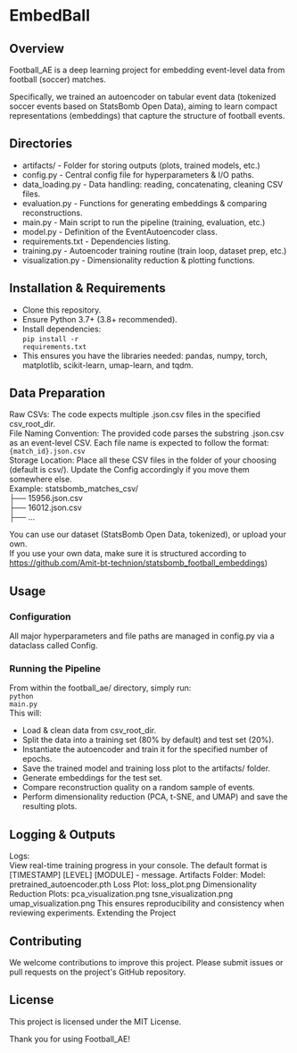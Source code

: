 # EmbedBall
## Overview
Football_AE is a deep learning project for embedding event-level data from football (soccer) matches. 

Specifically, we trained an autoencoder on tabular event data (tokenized soccer events based on StatsBomb Open Data), aiming to learn compact representations (embeddings) that capture the structure of football events.

## Directories

* artifacts/ - Folder for storing outputs (plots, trained models, etc.) <br>
* config.py - Central config file for hyperparameters & I/O paths.<br>
* data_loading.py - Data handling: reading, concatenating, cleaning CSV files.<br>
* evaluation.py - Functions for generating embeddings & comparing reconstructions.<br>
* main.py - Main script to run the pipeline (training, evaluation, etc.)<br>
* model.py - Definition of the EventAutoencoder class.<br>
* requirements.txt - Dependencies listing.<br>
* training.py - Autoencoder training routine (train loop, dataset prep, etc.)
* visualization.py - Dimensionality reduction & plotting functions.<br>

## Installation & Requirements
* Clone this repository.<br>
* Ensure Python 3.7+ (3.8+ recommended).<br>
* Install dependencies:<br>
<code>pip install -r requirements.txt</code><br>
* This ensures you have the libraries needed: pandas, numpy, torch, matplotlib, scikit-learn, umap-learn, and tqdm.

## Data Preparation

Raw CSVs: The code expects multiple .json.csv files in the specified csv_root_dir.<br>
File Naming Convention: The provided code parses the substring .json.csv as an event-level CSV. Each file name is expected to follow the format:<br>
<code>{match_id}.json.csv</code><br>
Storage Location: Place all these CSV files in the folder of your choosing (default is csv/). Update the Config accordingly if you move them somewhere else.<br>
Example:
statsbomb_matches_csv/<br>
 ├── 15956.json.csv<br>
 ├── 16012.json.csv<br>
 ├── ...<br>

You can use our dataset (StatsBomb Open Data, tokenized), or upload your own. <br>
If you use your own data, make sure it is structured according to https://github.com/Amit-bt-technion/statsbomb_football_embeddings)

## Usage

### Configuration
All major hyperparameters and file paths are managed in config.py via a dataclass called Config. <br>

### Running the Pipeline
From within the football_ae/ directory, simply run:<br>
<code>python main.py</code><br>
This will:<br>
* Load & clean data from csv_root_dir.<br>
* Split the data into a training set (80% by default) and test set (20%).<br>
* Instantiate the autoencoder and train it for the specified number of epochs.<br>
* Save the trained model and training loss plot to the artifacts/ folder.<br>
* Generate embeddings for the test set.<br>
* Compare reconstruction quality on a random sample of events.<br>
* Perform dimensionality reduction (PCA, t-SNE, and UMAP) and save the resulting plots.<br>

## Logging & Outputs

Logs:<br>
View real-time training progress in your console.
The default format is [TIMESTAMP] [LEVEL] [MODULE] - message.
Artifacts Folder:
Model: pretrained_autoencoder.pth
Loss Plot: loss_plot.png
Dimensionality Reduction Plots:
pca_visualization.png
tsne_visualization.png
umap_visualization.png
This ensures reproducibility and consistency when reviewing experiments.
Extending the Project

## Contributing
We welcome contributions to improve this project. Please submit issues or pull requests on the project's GitHub repository.<br>

## License
This project is licensed under the MIT License.<br>

Thank you for using Football_AE!